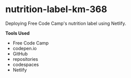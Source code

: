 # nutrition-label-km-368
Deploying Free Code Camp's nutrition label using Netlify.

**Tools Used**

* Free Code Camp
* codepen.io
* GitHub
* repositories
* codespaces
* Netlify
